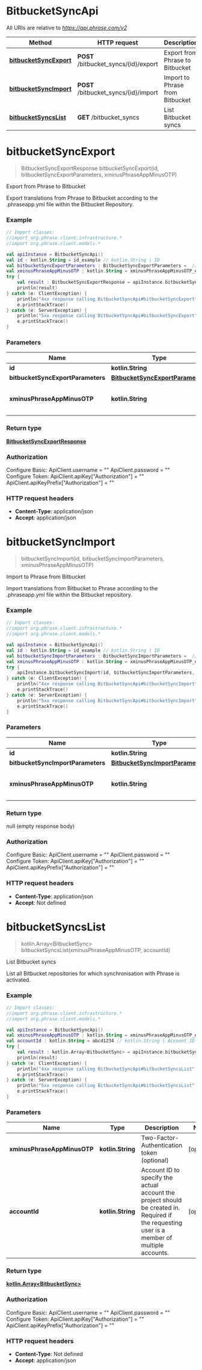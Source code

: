# BitbucketSyncApi

All URIs are relative to *https://api.phrase.com/v2*

Method | HTTP request | Description
------------- | ------------- | -------------
[**bitbucketSyncExport**](BitbucketSyncApi.md#bitbucketSyncExport) | **POST** /bitbucket_syncs/{id}/export | Export from Phrase to Bitbucket
[**bitbucketSyncImport**](BitbucketSyncApi.md#bitbucketSyncImport) | **POST** /bitbucket_syncs/{id}/import | Import to Phrase from Bitbucket
[**bitbucketSyncsList**](BitbucketSyncApi.md#bitbucketSyncsList) | **GET** /bitbucket_syncs | List Bitbucket syncs


<a name="bitbucketSyncExport"></a>
# **bitbucketSyncExport**
> BitbucketSyncExportResponse bitbucketSyncExport(id, bitbucketSyncExportParameters, xminusPhraseAppMinusOTP)

Export from Phrase to Bitbucket

Export translations from Phrase to Bitbucket according to the .phraseapp.yml file within the Bitbucket Repository.

### Example
```kotlin
// Import classes:
//import org.phrase.client.infrastructure.*
//import org.phrase.client.models.*

val apiInstance = BitbucketSyncApi()
val id : kotlin.String = id_example // kotlin.String | ID
val bitbucketSyncExportParameters : BitbucketSyncExportParameters =  // BitbucketSyncExportParameters | 
val xminusPhraseAppMinusOTP : kotlin.String = xminusPhraseAppMinusOTP_example // kotlin.String | Two-Factor-Authentication token (optional)
try {
    val result : BitbucketSyncExportResponse = apiInstance.bitbucketSyncExport(id, bitbucketSyncExportParameters, xminusPhraseAppMinusOTP)
    println(result)
} catch (e: ClientException) {
    println("4xx response calling BitbucketSyncApi#bitbucketSyncExport")
    e.printStackTrace()
} catch (e: ServerException) {
    println("5xx response calling BitbucketSyncApi#bitbucketSyncExport")
    e.printStackTrace()
}
```

### Parameters

Name | Type | Description  | Notes
------------- | ------------- | ------------- | -------------
 **id** | **kotlin.String**| ID |
 **bitbucketSyncExportParameters** | [**BitbucketSyncExportParameters**](BitbucketSyncExportParameters.md)|  |
 **xminusPhraseAppMinusOTP** | **kotlin.String**| Two-Factor-Authentication token (optional) | [optional]

### Return type

[**BitbucketSyncExportResponse**](BitbucketSyncExportResponse.md)

### Authorization


Configure Basic:
    ApiClient.username = ""
    ApiClient.password = ""
Configure Token:
    ApiClient.apiKey["Authorization"] = ""
    ApiClient.apiKeyPrefix["Authorization"] = ""

### HTTP request headers

 - **Content-Type**: application/json
 - **Accept**: application/json

<a name="bitbucketSyncImport"></a>
# **bitbucketSyncImport**
> bitbucketSyncImport(id, bitbucketSyncImportParameters, xminusPhraseAppMinusOTP)

Import to Phrase from Bitbucket

Import translations from Bitbucket to Phrase according to the .phraseapp.yml file within the Bitbucket repository.

### Example
```kotlin
// Import classes:
//import org.phrase.client.infrastructure.*
//import org.phrase.client.models.*

val apiInstance = BitbucketSyncApi()
val id : kotlin.String = id_example // kotlin.String | ID
val bitbucketSyncImportParameters : BitbucketSyncImportParameters =  // BitbucketSyncImportParameters | 
val xminusPhraseAppMinusOTP : kotlin.String = xminusPhraseAppMinusOTP_example // kotlin.String | Two-Factor-Authentication token (optional)
try {
    apiInstance.bitbucketSyncImport(id, bitbucketSyncImportParameters, xminusPhraseAppMinusOTP)
} catch (e: ClientException) {
    println("4xx response calling BitbucketSyncApi#bitbucketSyncImport")
    e.printStackTrace()
} catch (e: ServerException) {
    println("5xx response calling BitbucketSyncApi#bitbucketSyncImport")
    e.printStackTrace()
}
```

### Parameters

Name | Type | Description  | Notes
------------- | ------------- | ------------- | -------------
 **id** | **kotlin.String**| ID |
 **bitbucketSyncImportParameters** | [**BitbucketSyncImportParameters**](BitbucketSyncImportParameters.md)|  |
 **xminusPhraseAppMinusOTP** | **kotlin.String**| Two-Factor-Authentication token (optional) | [optional]

### Return type

null (empty response body)

### Authorization


Configure Basic:
    ApiClient.username = ""
    ApiClient.password = ""
Configure Token:
    ApiClient.apiKey["Authorization"] = ""
    ApiClient.apiKeyPrefix["Authorization"] = ""

### HTTP request headers

 - **Content-Type**: application/json
 - **Accept**: Not defined

<a name="bitbucketSyncsList"></a>
# **bitbucketSyncsList**
> kotlin.Array&lt;BitbucketSync&gt; bitbucketSyncsList(xminusPhraseAppMinusOTP, accountId)

List Bitbucket syncs

List all Bitbucket repositories for which synchronisation with Phrase is activated.

### Example
```kotlin
// Import classes:
//import org.phrase.client.infrastructure.*
//import org.phrase.client.models.*

val apiInstance = BitbucketSyncApi()
val xminusPhraseAppMinusOTP : kotlin.String = xminusPhraseAppMinusOTP_example // kotlin.String | Two-Factor-Authentication token (optional)
val accountId : kotlin.String = abcd1234 // kotlin.String | Account ID to specify the actual account the project should be created in. Required if the requesting user is a member of multiple accounts.
try {
    val result : kotlin.Array<BitbucketSync> = apiInstance.bitbucketSyncsList(xminusPhraseAppMinusOTP, accountId)
    println(result)
} catch (e: ClientException) {
    println("4xx response calling BitbucketSyncApi#bitbucketSyncsList")
    e.printStackTrace()
} catch (e: ServerException) {
    println("5xx response calling BitbucketSyncApi#bitbucketSyncsList")
    e.printStackTrace()
}
```

### Parameters

Name | Type | Description  | Notes
------------- | ------------- | ------------- | -------------
 **xminusPhraseAppMinusOTP** | **kotlin.String**| Two-Factor-Authentication token (optional) | [optional]
 **accountId** | **kotlin.String**| Account ID to specify the actual account the project should be created in. Required if the requesting user is a member of multiple accounts. | [optional]

### Return type

[**kotlin.Array&lt;BitbucketSync&gt;**](BitbucketSync.md)

### Authorization


Configure Basic:
    ApiClient.username = ""
    ApiClient.password = ""
Configure Token:
    ApiClient.apiKey["Authorization"] = ""
    ApiClient.apiKeyPrefix["Authorization"] = ""

### HTTP request headers

 - **Content-Type**: Not defined
 - **Accept**: application/json

